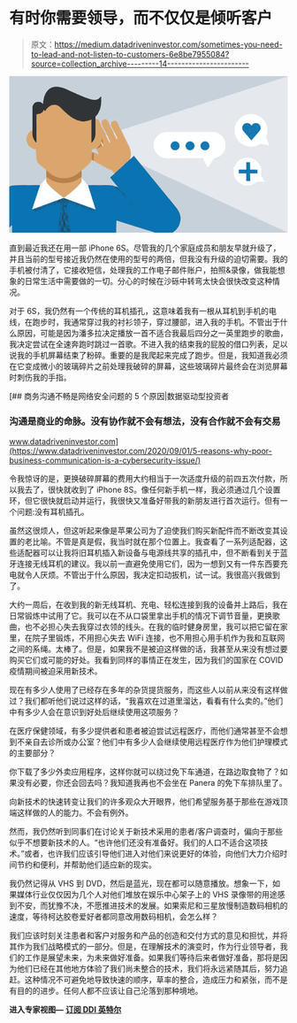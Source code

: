 # 有时你需要领导，而不仅仅是倾听客户

> 原文：<https://medium.datadriveninvestor.com/sometimes-you-need-to-lead-and-not-listen-to-customers-6e8be7955084?source=collection_archive---------14----------------------->

![](img/36a15afd48481f68b80139de4683a1f1.png)

直到最近我还在用一部 iPhone 6S。尽管我的几个家庭成员和朋友早就升级了，并且当前的型号接近我仍然在使用的型号的两倍，但我没有升级的迫切需要。我的手机被付清了，它接收短信，处理我的工作电子邮件账户，拍照&录像，做我能想象的日常生活中需要做的一切。分心的时候在沙砾中转弯太快会很快改变这种情况。

对于 6S，我仍然有一个传统的耳机插孔，这意味着我有一根从耳机到手机的电线，在跑步时，我通常穿过我的衬衫领子，穿过腰部，进入我的手机。不管出于什么原因，可能是因为潘多拉决定播放一首不适合我最后四分之一英里跑步的歌曲，我决定尝试在全速奔跑时跳过一首歌。不进入我的结束我的屁股的借口列表，足以说我的手机屏幕结束了粉碎。重要的是我爬起来完成了跑步。但是，我知道我必须在它变成微小的玻璃碎片之前处理我破碎的屏幕，这些玻璃碎片最终会在浏览屏幕时刺伤我的手指。

[](https://www.datadriveninvestor.com/2020/09/01/5-reasons-why-poor-business-communication-is-a-cybersecurity-issue/) [## 商务沟通不畅是网络安全问题的 5 个原因|数据驱动型投资者

### 沟通是商业的命脉。没有协作就不会有想法，没有合作就不会有交易

www.datadriveninvestor.com](https://www.datadriveninvestor.com/2020/09/01/5-reasons-why-poor-business-communication-is-a-cybersecurity-issue/) 

令我惊讶的是，更换破碎屏幕的费用大约相当于一次适度升级的前四五次付款，所以我去了，很快就收到了 iPhone 8S。像任何新手机一样，我必须通过几个设置环，但它很快就启动并运行，我很快又准备好带我的新朋友进行首次运行。但有一个问题:没有耳机插孔。

虽然这很烦人，但这听起来像是苹果公司为了迫使我们购买新配件而不断改变其设置的老比喻。不管是真是假，我当时就在那个位置上。我查看了一系列适配器，这些适配器可以让我将旧耳机插入新设备与电源线共享的插孔中，但不断看到关于蓝牙连接无线耳机的建议。我以前一直避免使用它们，因为一想到又有一件东西要充电就令人厌烦。不管出于什么原因，我决定扣动扳机，试一试。我很高兴我做到了。

大约一周后，在收到我的新无线耳机、充电、轻松连接到我的设备并上路后，我在日常锻炼中试用了它。我可以在不从口袋里拿出手机的情况下调节音量，更换歌曲，也不必担心失去我穿过衣领的线头。在我的临时健身房里，我可以把它留在家里，在院子里锻炼，不用担心失去 WiFi 连接，也不用担心用手机作为我和互联网之间的系绳。太棒了。但是，如果我不是被迫这样做的话，我甚至从来没有想过要购买它们或可能的好处。我看到同样的事情正在发生，因为我们的国家在 COVID 疫情期间被迫采用新技术。

现在有多少人使用了已经存在多年的杂货提货服务，而这些人以前从来没有这样做过？我们都听他们说过这样的话，“我喜欢在过道里溜达，看看有什么卖的。”他们中有多少人会在意识到好处后继续使用这项服务？

在医疗保健领域，有多少提供者和患者被迫尝试远程医疗，而他们通常甚至不会想到不亲自去诊所或办公室？他们中有多少人会继续使用远程医疗作为他们护理模式的主要部分？

你下载了多少外卖应用程序，这样你就可以绕过免下车通道，在路边取食物了？如果没有必要，你还会回去吗？我知道我再也不会坐在 Panera 的免下车排队里了。

向新技术的快速转变让我们的许多观众大开眼界，他们希望服务基于那些在游戏顶端这样做的人的能力。不会有例外。

然而，我仍然听到同事们在讨论关于新技术采用的患者/客户调查时，偏向于那些似乎不想要新技术的人。“也许他们还没有准备好。我们的人口不适合这项技术。”或者，也许我们应该引导他们进入对他们来说更好的体验，向他们大力介绍时间节约和便利，并帮助他们适应新的现实。

我仍然记得从 VHS 到 DVD，然后是蓝光，现在都可以随意播放。想象一下，如果媒体行业仅仅因为几个人对他们堆放在娱乐中心架子上的 VHS 录像带的用途感到不安，而犹豫不决，不愿推进技术的发展。如果索尼和三星放慢制造数码相机的速度，等待柯达胶卷爱好者都同意改用数码相机，会怎么样？

我们应该时刻关注患者和客户对服务和产品的创造和交付方式的意见和担忧，并将其作为我们战略模式的一部分。但是，在理解技术的演变时，作为行业领导者，我们的工作是展望未来，为未来做好准备。如果我们等待后来者做好准备，那将是因为他们已经在其他地方体验了我们尚未整合的技术，我们将永远紧随其后，努力追赶。这种情况不可避免地导致快速的顺序，草率的整合，造成压力和紧张，而不是有目的的进步。任何人都不应该让自己沦落到那种境地。

**进入专家视图—** [**订阅 DDI 英特尔**](https://datadriveninvestor.com/ddi-intel)